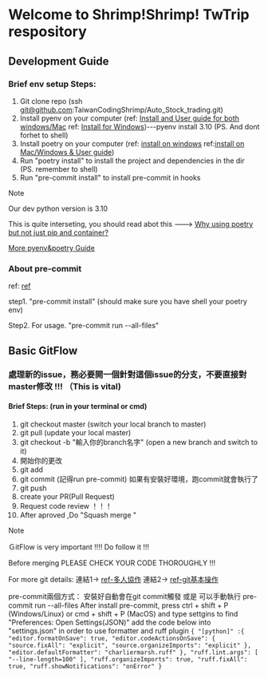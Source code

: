 # Welcome to Shrimp!Shrimp! TwTrip respository

## Development Guide

### Brief env setup Steps:
1. Git clone repo (ssh  git@github.com:TaiwanCodingShrimp/Auto_Stock_trading.git)
2. Install pyenv on your computer (ref: [Install and User guide for both windows/Mac](https://www.maxlist.xyz/2022/05/06/python-pyenv/)  ref: [Install for Windows](https://github.com/pyenv-win/pyenv-win))---pyenv install 3.10  (PS. And dont forhet to shell)
3. Install poetry on your computer (ref: [install on windows](https://tony0502.medium.com/poetry-%E5%AE%89%E8%A3%9D%E5%9C%A8windows-10-41d7263c13fe) ref:[install on Mac/Windows & User guide](https://www.maxlist.xyz/2022/05/08/python-poetry/#google_vignette))
4. Run "poetry install" to install the project and dependencies in the dir (PS. remember to shell)
5. Run "pre-commit install" to install pre-commit in hooks

> [!NOTE]
> Our dev python version is 3.10
>
>This is quite interseting, you should read abot this ---> [ Why using poetry but not just pip and container?](https://blog.kyomind.tw/python-poetry/)
>
> [More pyenv&poetry Guide](https://blog.kyomind.tw/poetry-pyenv-practical-tips/)
>
> ### About pre-commit
>ref: [ref](https://blog.kyomind.tw/pre-commit/)
>
> step1. "pre-commit install" (should make sure you have shell your poetry env)
>
> Step2. For usage. "pre-commit run --all-files"

## Basic GitFlow
### 處理新的issue，務必要開一個針對這個issue的分支，不要直接對master修改 !!! （This is vital)
#### Brief Steps:  (run in your terminal or cmd)
1. git checkout master (switch your local branch to master)
2. git pull (update your local master)
3. git checkout -b "輸入你的branch名字" (open a new branch and switch to it)
4. 開始你的更改
5. git add
6. git commit (記得run pre-commit)   如果有安裝好環境，跑commit就會執行了
7. git push
8. create your PR(Pull Request)
9. Request code review ！！！
11. After aproved ,Do "Squash merge "
> [!NOTE]
> ＧitFlow is very important !!!! Do follow it !!!
>
> Before merging PLEASE CHECK YOUR CODE THOROUGHLY !!!
>
> For more git details: 連結1-> [ref-多人協作](https://myapollo.com.tw/blog/git-tutorial-collaboration/)
      連結2-> [ref-git基本操作](https://medium.com/@flyotlin/%E6%96%B0%E6%89%8B%E4%B9%9F%E8%83%BD%E6%87%82%E7%9A%84git%E6%95%99%E5%AD%B8-c5dc0639dd9)
>
> pre-commit兩個方式：
> 安裝好自動會在git commit觸發 或是 可以手動執行 pre-commit run --all-files
> After install pre-commit, press ctrl + shift + P (Windows/Linux) or cmd + shift + P (MacOS) and type settgins to find "Preferences: Open Settings(JSON)"
> add the code below into "settings.json" in order to use formatter and ruff plugin
> `{
>       "[python]" :{
>             "editor.formatOnSave": true,
>             "editor.codeActionsOnSave": {
>                   "source.fixAll": "explicit",
>                   "source.organizeImports": "explicit"
>             },
>             "editor.defaultFormatter": "charliermarsh.ruff"
>       },
>       "ruff.lint.args": [
>             "--line-length=100"
>       ],
>       "ruff.organizeImports": true,
>       "ruff.fixAll": true,
>       "ruff.showNotifications": "onError"
> }`
